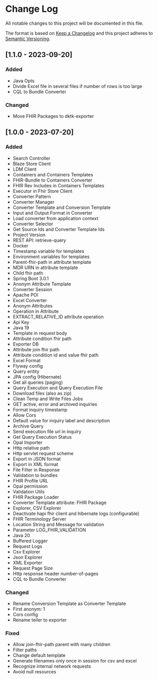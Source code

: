 # Change Log
All notable changes to this project will be documented in this file.

The format is based on [Keep a Changelog](http://keepachangelog.com/)
and this project adheres to [Semantic Versioning](http://semver.org/).

## [1.1.0 - 2023-09-20]
### Added
- Java Opts
- Divide Excel file in several files if number of rows is too large
- CQL to Bundle Converter

### Changed
- Move FHIR Packages to dktk-exporter

## [1.0.0 - 2023-07-20]
### Added
- Search Controller
- Blaze Store Client
- LDM Client
- Containers and Containers Templates
- FHIR-Bundle to Containers Converter
- FHIR Rev Includes in Containers Templates
- Executor in Fhir Store Client
- Converter Pattern
- Converter Manager
- Converter Template and Conversion Template
- Input and Output Format in Converter
- Load converter from application context
- Converter Selector
- Get Source Ids and Converter Template Ids
- Project Version
- REST API: retrieve-query
- Docker
- Timestamp variable for templates
- Environment variables for templates
- Parent-fhir-path in attribute template
- MDR URN in attribute template
- Child fhir path
- Spring Boot 3.0.1
- Anonym Attribute Template
- Converter Session
- Apache POI
- Excel Converter
- Anonym Attributes
- Operation in Attribute
- EXTRACT_RELATIVE_ID attribute operation
- Api Key
- Java 19
- Template in request body
- Attribute condition fhir path
- Exporter DB
- Attribute join fhir path
- Attribute condition id and value fhir path
- Excel Format
- Flyway config
- Query entity
- JPA config (Hibernate)
- Get all queries (paging)
- Query Execution and Query Execution File
- Download files (also as zip)
- Clean Temp and Write Files Jobs
- GET active, error and archived inquiries
- Format inquiry timestamp
- Allow Cors
- Default value for inquiry label and description
- Archive Query
- Send execution file url in inquiry
- Get Query Execution Status
- Opal Importer
- Http relative path
- Http servlet request scheme
- Export in JSON format
- Export in XML format
- File Filter in Response
- Validation to bundles
- FHIR Profile URL
- Opal permission
- Validation Utils
- FHIR Package Loader
- Converter Template attribute: FHIR Package
- Explorer, CSV Explorer
- Deactivate hapi fhir client and hibernate logs (configurable)
- FHIR Terminology Server
- Location String and Message for validation
- Parameter LOG_FHIR_VALIDATION
- Java 20
- Buffered Logger
- Request Logs
- Csv Explorer
- Json Explorer
- XML Exporter
- Request Page Size
- Http response header number-of-pages
- CQL to Bundle Converter

### Changed
- Rename Conversion Template as Converter Template
- First anonym: 1
- Cors config
- Rename teiler to exporter


### Fixed
- Allow join-fhir-path parent with many children
- Filter paths
- Change default template
- Generate filenames only once in session for csv and excel
- Recognize internal network requests
- Avoid null resources
